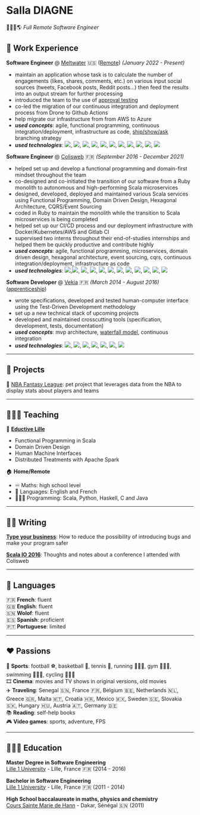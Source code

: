 # Salla DIAGNE

🧑🏾‍💻🌎 _Full Remote Software Engineer_

## 💼 Work Experience

**Software Engineer** @ [Meltwater](https://www.meltwater.com/) 🇺🇸 (<u>Remote</u>) _(January 2022 - Present)_

- maintain an application whose task is to calculate the number of engagements (likes, shares, comments, etc.) on various input social sources (tweets, Facebook posts, Reddit posts...) then feed the results into an output stream for further processing
- introduced the team to the use of [approval testing](https://approvaltests.com/)
- co-led the migration of our continuous integration and deployment process from Drone to Github Actions
- help migrate our infrastructure from from AWS to Azure
- **_used concepts_**: agile, functional programming, continuous integration/deployment, infrastructure as code, [ship/show/ask](https://martinfowler.com/articles/ship-show-ask.html) branching strategy
- **_used technologies_**: ![](https://img.shields.io/badge/kotlin-black?style=flat-square&logo=kotlin), ![](https://img.shields.io/badge/python-black?style=flat-square&logo=python), ![](https://img.shields.io/badge/kafka-black?style=flat-square&logo=apachekafka), ![](https://img.shields.io/badge/git-black?style=flat-square&logo=git), ![](https://img.shields.io/badge/aws-black?style=flat-square&logo=amazonaws), ![](https://img.shields.io/badge/azure-black?style=flat-square&logo=microsoftazure), ![](https://img.shields.io/badge/docker-black?style=flat-square&logo=docker), ![](https://img.shields.io/badge/kubernetes-black?style=flat-square&logo=kubernetes), ![](https://img.shields.io/badge/terraform-black?style=flat-square&logo=terraform), ![](https://img.shields.io/badge/kibana-white?style=flat-square&logo=kibana), ![](https://img.shields.io/badge/grafana-white?style=flat-square&logo=grafana)

**Software Engineer** @ [Colisweb](https://www.colisweb.com/) 🇫🇷 _(September 2016 - December 2021)_

- helped set up and develop a functional programming and domain-first mindset throughout the team
- co-designed and co-initiated the transition of our software from a Ruby monolith to autonomous and high-performing Scala microservices
- designed, developed, deployed and maintained various Scala services using Functional Programming, Domain Driven Design, Hexagonal Architecture, CQRS/Event Sourcing
- coded in Ruby to maintain the monolith while the transition to Scala microservices is being completed
- helped set up our CI/CD process and our deployment infrastructure with Docker/Kubernetes/AWS and Gitlab CI
- supervised two interns throughout their end-of-studies internships and helped them be quickly productive and contribute highly
- **_used concepts_**: agile, functional programming, microservices, domain driven design, hexagonal architecture, event sourcing, cqrs, continuous integration/deployment, infrastructure as code
- **_used technologies_**: ![](https://img.shields.io/badge/scala-black?style=flat-square&logo=scala),![](https://img.shields.io/badge/ruby-black?style=flat-square&logo=ruby), ![](https://img.shields.io/badge/postgresql-black?style=flat-square&logo=postgresql), ![](https://img.shields.io/badge/kafka-black?style=flat-square&logo=apachekafka), ![](https://img.shields.io/badge/rabbitmq-black?style=flat-square&logo=rabbitmq), ![](https://img.shields.io/badge/git-black?style=flat-square&logo=git), ![](https://img.shields.io/badge/aws-black?style=flat-square&logo=amazonaws), ![](https://img.shields.io/badge/google_cloud-black?style=flat-square&logo=googlecloud), ![](https://img.shields.io/badge/docker-black?style=flat-square&logo=docker), ![](https://img.shields.io/badge/kubernetes-black?style=flat-square&logo=kubernetes), ![](https://img.shields.io/badge/terraform-black?style=flat-square&logo=terraform), ![](https://img.shields.io/badge/datadog-black?style=flat-square&logo=datadog)

**Software Developer** @ [Vekia](https://www.vekia.fr/) 🇫🇷 _(March 2014 - August 2016)_ (<u>apprenticeship</u>)

- wrote specifications, developed and tested human-computer interface using the Test-Driven Development methodology
- set up a new technical stack of upcoming projects
- developed and maintained crosscutting tools (specification, development, tests, documentation)
- **_used concepts_**: mvp architecture, [waterfall model](https://www.atlassian.com/agile/project-management/waterfall-methodology), continuous integration
- **_used technologies_**: ![](https://img.shields.io/badge/-java-black?style=flat-square&logo=java), ![](https://img.shields.io/badge/gwt-black?style=flat-square&logo=gwt), ![](https://img.shields.io/badge/postgresql-black?style=flat-square&logo=postgresql), ![](https://img.shields.io/badge/spring_boot-black?style=flat-square&logo=springboot), ![](https://img.shields.io/badge/svn-black?style=flat-square&logo=subversion), ![](https://img.shields.io/badge/jenkins-black?style=flat-square&logo=jenkins), ![](https://img.shields.io/badge/sonarqube-black?style=flat-square&logo=sonarqube)

---

## 🚧 Projects

🏀 [NBA Fantasy League](https://nbafl.herokuapp.com/): pet project that leverages data from the NBA to display stats about players and teams 

---

## 👨🏾‍🏫 Teaching

🏫 **[Eductive Lille](https://euralille.eductive.fr/)**
- Functional Programming in Scala
- Domain Driven Design
- Human Machine Interfaces
- Distributed Treatments with Apache Spark

🏠 **Home/Remote**
- ♾️ Maths: high school level
- 💬 Languages: English and French
- 👨🏾‍💻 Programming: Scala, Python, Haskell, C and Java

---

## ✍🏾 Writing

**[Type your business](https://medium.com/deliver-anticipate-shared-traffic-flows/type-your-business-6c39ddc84963)**: How to reduce the possibility of introducing bugs and make your program safer

**[Scala IO 2016](https://medium.com/deliver-anticipate-shared-traffic-flows/scala-io-2016-8b4ac9288b89)**: Thoughts and notes about a conference I attended with Colisweb

---

## 💬 Languages

🇫🇷 **French**: fluent<br/>
🇬🇧 **English**: fluent<br/>
🇸🇳 **Wolof**: fluent<br/>
🇪🇸 **Spanish**: proficient<br/>
🇵🇹 **Portuguese**: limited

---

## ❤️ Passions

👟 **Sports**: football ⚽️, basketball 🏀, tennis 🎾, running 🏃🏾‍♂️, gym 🏋🏾‍♂️, swimming 🏊🏾‍♂️, cycling 🚵🏾‍♂️<br/>
🎞️ **Cinema**: movies and TV shows in original versions, old movies<br/>
✈️ **Traveling**: Senegal :senegal:, France 🇫🇷, Belgium 🇧🇪, Netherlands 🇳🇱, Greece 🇬🇷, Malta 🇲🇹, Croatia 🇭🇷, Mexico 🇲🇽, Sweden 🇸🇪, Slovakia 🇸🇰, Hungary 🇭🇺, Austria 🇦🇹, Germany 🇩🇪<br/>
📚 **Reading**: self-help books<br/>
🎮 **Video games**: sports, adventure, FPS
  
---

## 👨🏾‍🎓 Education

**Master Degree in Software Engineering**<br/>
[Lille 1 University](https://www.univ-lille.fr/) - Lille, France 🇫🇷 (2014 - 2016)

**Bachelor in Software Engineering**<br/>
[Lille 1 University](https://www.univ-lille.fr/) - Lille, France 🇫🇷 (2011 - 2014)

**High School baccalaureate in maths, physics and chemistry**<br/>
[Cours Sainte Marie de Hann](https://www.mariste.sn/) - Dakar, Sénégal 🇸🇳 (2011)

